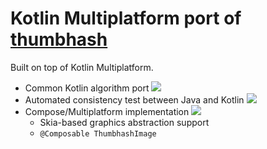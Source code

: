 # Kotlin Multiplatform port of [thumbhash](https://github.com/evanw/thumbhash/)

Built on top of Kotlin Multiplatform.

- Common Kotlin algorithm port ![](https://img.shields.io/badge/implementation-finished-brightgreen)
- Automated consistency test between Java and Kotlin ![](https://img.shields.io/badge/implementation-finished-brightgreen)
- Compose/Multiplatform implementation ![](https://img.shields.io/badge/implementation-in%20progress-yellow)
  - Skia-based graphics abstraction support
  - `@Composable ThumbhashImage`
